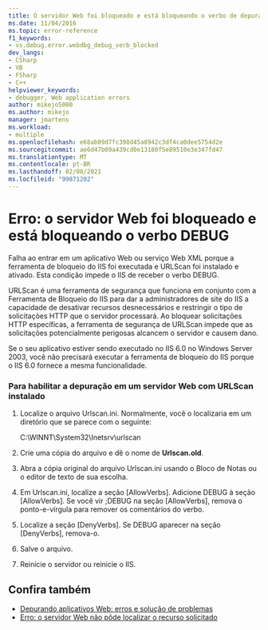 ```yaml
---
title: O servidor Web foi bloqueado e está bloqueando o verbo de depuração | Microsoft Docs
ms.date: 11/04/2016
ms.topic: error-reference
f1_keywords:
- vs.debug.error.webdbg_debug_verb_blocked
dev_langs:
- CSharp
- VB
- FSharp
- C++
helpviewer_keywords:
- debugger, Web application errors
author: mikejo5000
ms.author: mikejo
manager: jmartens
ms.workload:
- multiple
ms.openlocfilehash: e68ab09d7fc398d45a8942c3df4ca0dee5754d2e
ms.sourcegitcommit: ae6d47b09a439cd0e13180f5e89510e3e347fd47
ms.translationtype: MT
ms.contentlocale: pt-BR
ms.lasthandoff: 02/08/2021
ms.locfileid: "99871202"
---
```

# <a name="error-the-web-server-has-been-locked-down-and-is-blocking-the-debug-verb"></a>Erro: o servidor Web foi bloqueado e está bloqueando o verbo DEBUG
Falha ao entrar em um aplicativo Web ou serviço Web XML porque a ferramenta de bloqueio do IIS foi executada e URLScan foi instalado e ativado. Esta condição impede o IIS de receber o verbo DEBUG.

 URLScan é uma ferramenta de segurança que funciona em conjunto com a Ferramenta de Bloqueio do IIS para dar a administradores de site do IIS a capacidade de desativar recursos desnecessários e restringir o tipo de solicitações HTTP que o servidor processará. Ao bloquear solicitações HTTP específicas, a ferramenta de segurança de URLScan impede que as solicitações potencialmente perigosas alcancem o servidor e causem dano.

 Se o seu aplicativo estiver sendo executado no IIS 6.0 no Windows Server 2003, você não precisará executar a ferramenta de bloqueio do IIS porque o IIS 6.0 fornece a mesma funcionalidade.

### <a name="to-enable-debugging-on-a-web-server-with-urlscan-installed"></a>Para habilitar a depuração em um servidor Web com URLScan instalado

1. Localize o arquivo Urlscan.ini. Normalmente, você o localizaria em um diretório que se parece com o seguinte:

     C:\WINNT\System32\Inetsrv\urlscan

2. Crie uma cópia do arquivo e dê o nome de **Urlscan.old**.

3. Abra a cópia original do arquivo Urlscan.ini usando o Bloco de Notas ou o editor de texto de sua escolha.

4. Em Urlscan.ini, localize a seção [AllowVerbs]. Adicione DEBUG à seção [AllowVerbs]. Se você vir ;DEBUG na seção [AllowVerbs], remova o ponto-e-vírgula para remover os comentários do verbo.

5. Localize a seção [DenyVerbs]. Se DEBUG aparecer na seção [DenyVerbs], remova-o.

6. Salve o arquivo.

7. Reinicie o servidor ou reinicie o IIS.

## <a name="see-also"></a>Confira também
- [Depurando aplicativos Web: erros e solução de problemas](../debugger/debugging-web-applications-errors-and-troubleshooting.md)
- [Erro: o servidor Web não pôde localizar o recurso solicitado](../debugger/error-the-web-server-could-not-find-the-requested-resource.md)